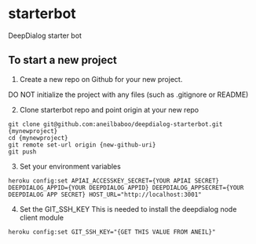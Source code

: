 # starterbot
DeepDialog starter bot

## To start a new project

1. Create a new repo on Github for your new project.

DO NOT initialize the project with any files (such as .gitignore or README)

2. Clone starterbot repo and point origin at your new repo
```
git clone git@github.com:aneilbaboo/deepdialog-starterbot.git {mynewproject}
cd {mynewproject}
git remote set-url origin {new-github-uri}
git push
```

3. Set your environment variables

```
heroku config:set APIAI_ACCESSKEY_SECRET={YOUR APIAI SECRET} DEEPDIALOG_APPID={YOUR DEEPDIALOG APPID} DEEPDIALOG_APPSECRET={YOUR DEEPDIALOG APP SECRET} HOST_URL="http://localhost:3001"
```

4. Set the GIT_SSH_KEY 
This is needed to install the deepdialog node client module
```
heroku config:set GIT_SSH_KEY="{GET THIS VALUE FROM ANEIL}"
```
